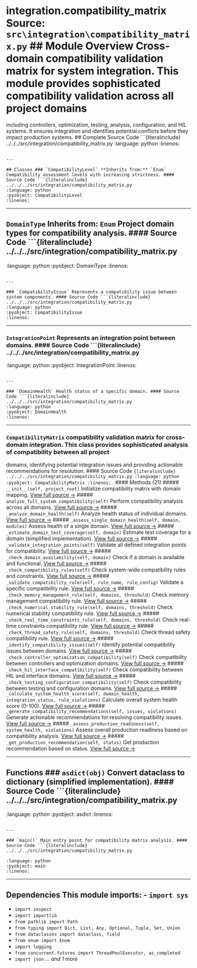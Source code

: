 # integration.compatibility_matrix **Source:** `src\integration\compatibility_matrix.py` ## Module Overview Cross-domain compatibility validation matrix for system integration. This module provides sophisticated compatibility validation across all project domains

including controllers, optimization, testing, analysis, configuration, and HIL systems.
It ensures integration and identifies potential conflicts before they impact
production systems. ## Complete Source Code ```{literalinclude} ../../../src/integration/compatibility_matrix.py
:language: python
:linenos:
```

---

## Classes ### `CompatibilityLevel` **Inherits from:** `Enum` Compatibility assessment levels with increasing strictness. #### Source Code ```{literalinclude} ../../../src/integration/compatibility_matrix.py
:language: python
:pyobject: CompatibilityLevel
:linenos:
```

---

## `DomainType` **Inherits from:** `Enum` Project domain types for compatibility analysis. #### Source Code ```{literalinclude} ../../../src/integration/compatibility_matrix.py

:language: python
:pyobject: DomainType
:linenos:
```

---

### `CompatibilityIssue` Represents a compatibility issue between system components. #### Source Code ```{literalinclude} ../../../src/integration/compatibility_matrix.py
:language: python
:pyobject: CompatibilityIssue
:linenos:
```

---

### `IntegrationPoint` Represents an integration point between domains. #### Source Code ```{literalinclude} ../../../src/integration/compatibility_matrix.py

:language: python
:pyobject: IntegrationPoint
:linenos:
```

---

### `DomainHealth` Health status of a specific domain. #### Source Code ```{literalinclude} ../../../src/integration/compatibility_matrix.py
:language: python
:pyobject: DomainHealth
:linenos:
```

---

### `CompatibilityMatrix` compatibility validation matrix for cross-domain integration. This class provides sophisticated analysis of compatibility between all project

domains, identifying potential integration issues and providing actionable
recommendations for resolution. #### Source Code ```{literalinclude} ../../../src/integration/compatibility_matrix.py
:language: python
:pyobject: CompatibilityMatrix
:linenos:
``` #### Methods (21) ##### `__init__(self, project_root)` Initialize compatibility matrix with domain mapping. [View full source →](#method-compatibilitymatrix-__init__) ##### `analyze_full_system_compatibility(self)` Perform compatibility analysis across all domains. [View full source →](#method-compatibilitymatrix-analyze_full_system_compatibility) ##### `_analyze_domain_health(self)` Analyze health status of individual domains. [View full source →](#method-compatibilitymatrix-_analyze_domain_health) ##### `_assess_single_domain_health(self, domain, modules)` Assess health of a single domain. [View full source →](#method-compatibilitymatrix-_assess_single_domain_health) ##### `_estimate_domain_test_coverage(self, domain)` Estimate test coverage for a domain (simplified implementation). [View full source →](#method-compatibilitymatrix-_estimate_domain_test_coverage) ##### `_validate_integration_points(self)` Validate all defined integration points for compatibility. [View full source →](#method-compatibilitymatrix-_validate_integration_points) ##### `_check_domain_availability(self, domain)` Check if a domain is available and functional. [View full source →](#method-compatibilitymatrix-_check_domain_availability) ##### `_check_compatibility_rules(self)` Check system-wide compatibility rules and constraints. [View full source →](#method-compatibilitymatrix-_check_compatibility_rules) ##### `_validate_compatibility_rule(self, rule_name, rule_config)` Validate a specific compatibility rule. [View full source →](#method-compatibilitymatrix-_validate_compatibility_rule) ##### `_check_memory_management_rule(self, domains, threshold)` Check memory management compatibility rule. [View full source →](#method-compatibilitymatrix-_check_memory_management_rule) ##### `_check_numerical_stability_rule(self, domains, threshold)` Check numerical stability compatibility rule. [View full source →](#method-compatibilitymatrix-_check_numerical_stability_rule) ##### `_check_real_time_constraints_rule(self, domains, threshold)` Check real-time constraints compatibility rule. [View full source →](#method-compatibilitymatrix-_check_real_time_constraints_rule) ##### `_check_thread_safety_rule(self, domains, threshold)` Check thread safety compatibility rule. [View full source →](#method-compatibilitymatrix-_check_thread_safety_rule) ##### `_identify_compatibility_issues(self)` Identify potential compatibility issues between domains. [View full source →](#method-compatibilitymatrix-_identify_compatibility_issues) ##### `_check_controller_optimization_compatibility(self)` Check compatibility between controllers and optimization domains. [View full source →](#method-compatibilitymatrix-_check_controller_optimization_compatibility) ##### `_check_hil_interface_compatibility(self)` Check compatibility between HIL and interface domains. [View full source →](#method-compatibilitymatrix-_check_hil_interface_compatibility) ##### `_check_testing_configuration_compatibility(self)` Check compatibility between testing and configuration domains. [View full source →](#method-compatibilitymatrix-_check_testing_configuration_compatibility) ##### `_calculate_system_health_score(self, domain_health, integration_status, rule_violations)` Calculate overall system health score (0-100). [View full source →](#method-compatibilitymatrix-_calculate_system_health_score) ##### `_generate_compatibility_recommendations(self, issues, violations)` Generate actionable recommendations for resolving compatibility issues. [View full source →](#method-compatibilitymatrix-_generate_compatibility_recommendations) ##### `_assess_production_readiness(self, system_health, violations)` Assess overall production readiness based on compatibility analysis. [View full source →](#method-compatibilitymatrix-_assess_production_readiness) ##### `_get_production_recommendation(self, status)` Get production recommendation based on status. [View full source →](#method-compatibilitymatrix-_get_production_recommendation)

---

## Functions ### `asdict(obj)` Convert dataclass to dictionary (simplified implementation). #### Source Code ```{literalinclude} ../../../src/integration/compatibility_matrix.py
:language: python
:pyobject: asdict
:linenos:
```

---

### `main()` Main entry point for compatibility matrix analysis. #### Source Code ```{literalinclude} ../../../src/integration/compatibility_matrix.py

:language: python
:pyobject: main
:linenos:
```

---

## Dependencies This module imports: - `import sys`
- `import inspect`
- `import importlib`
- `from pathlib import Path`
- `from typing import Dict, List, Any, Optional, Tuple, Set, Union`
- `from dataclasses import dataclass, field`
- `from enum import Enum`
- `import logging`
- `from concurrent.futures import ThreadPoolExecutor, as_completed`
- `import json` *... and 1 more*

